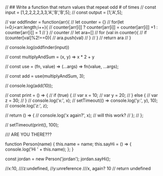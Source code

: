 // ## Write a function that return values that repeat odd # of times
// const input = [1,2,2,2,2,3,3,'A','B','B',5];
// const output = [1,'A',5];

// var oddfinder = function(arr){
// 	let counter = {}
// 	for(let i=0;i<arr.length;i++){
// 		counter[arr[i]] ? counter[arr[i]] = counter[arr[i]] +1 : counter[arr[i]] = 1
// 	}
// 	counter
// 	let ara=[]
// 	for (val in counter){
// 		if (counter[val]%2!==0){
// 			ara.push(val)
// 		}
// 	}
// 	return ara
// }

// console.log(oddfinder(input))


// const multiplyAndSum = (x, y) => x * 2 + y

// const use = (fn, value) => (...args) => fn(value, ...args);

// const add = use(multiplyAndSum, 3);

// console.log(add(10));


// const print = () => {
//   if (true) {
//     var x = 10;
//     var y = 20;
//   } else {
//     var z = 30;
//   }
//   console.log('x:', x);
//   setTimeout(() => console.log('y:', y), 10);
//   console.log('z:', z);

//   return () => {
//     console.log('x again?', x); // will this work?
//   };
// };

// setTimeout(print(), 100);

/// ARE YOU THERE???

function Person(name) {
  this.name = name;
  this.sayHi = () => {
    console.log('Hi ' + this.name);
  };
}

const jordan = new Person('jordan');
jordan.sayHi();


//x:10,
///z:undefined,
//y:unreference 
///x, again? 10 // return undefined